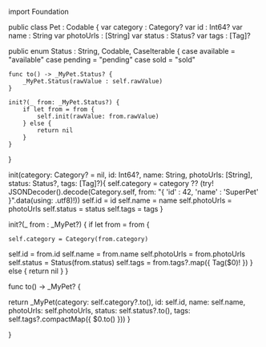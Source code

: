 import Foundation


public class Pet  : Codable {
var category : Category?
var id : Int64?
var name : String
var photoUrls : [String]
var status : Status?
var tags : [Tag]?

public enum Status : String, Codable, CaseIterable {
    case available = "available"
case pending = "pending"
case sold = "sold"

    func to() -> _MyPet.Status? {
        _MyPet.Status(rawValue : self.rawValue)
    }

    init?(_ from: _MyPet.Status?) {
        if let from = from {
            self.init(rawValue: from.rawValue)
        } else {
            return nil
        }
    }

}

init(category: Category? = nil, id: Int64?, name: String, photoUrls: [String], status: Status?, tags: [Tag]?){
self.category = category ?? (try! JSONDecoder().decode(Category.self, from: "{ 'id' : 42, 'name' : 'SuperPet' }".data(using: .utf8)!))
self.id = id
self.name = name
self.photoUrls = photoUrls
self.status = status
self.tags = tags
}

init?(_ from : _MyPet?) {
    if let from = from {

    self.category = Category(from.category)
self.id = from.id
self.name = from.name
self.photoUrls = from.photoUrls
self.status = Status(from.status)
self.tags = from.tags?.map({ Tag($0)! })
    } else {
    return nil
    }
}

func to() -> _MyPet? {

return _MyPet(category: self.category?.to(), id: self.id, name: self.name, photoUrls: self.photoUrls, status: self.status?.to(), tags: self.tags?.compactMap({ $0.to() }))
}

}
